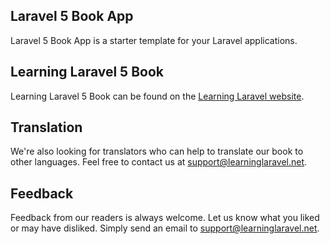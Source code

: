 ## Laravel 5 Book App

Laravel 5 Book App is a starter template for your Laravel applications.

## Learning Laravel 5 Book

Learning Laravel 5 Book can be found on the [Learning Laravel website](http://learninglaravel.net/laravelbook).

## Translation

We're also looking for translators who can help to translate our book to other languages. Feel free to contact us at support@learninglaravel.net.

## Feedback

Feedback from our readers is always welcome. Let us know what you liked or may have disliked. Simply send an email to support@learninglaravel.net.